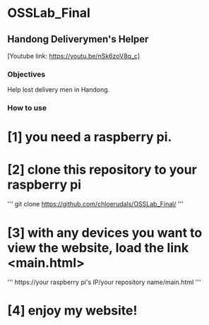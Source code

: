 # OSSLab_Final

## Handong Deliverymen's Helper
[Youtube link: https://youtu.be/nSk6zoV8q_c]

### Objectives
Help lost delivery men in Handong.

### How to use
# [1] you need a raspberry pi.
# [2] clone this repository to your raspberry pi
'''
git clone https://github.com/chloerudals/OSSLab_Final/
'''
# [3] with any devices you want to view the website, load the link <main.html>
'''
https://your raspberry pi's IP/your repository name/main.html
'''
# [4] enjoy my website!
